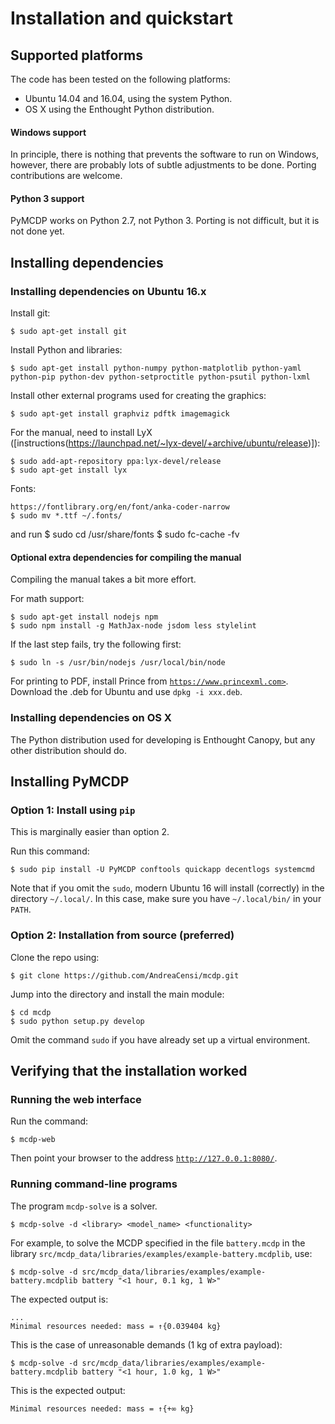 # Installation and quickstart

## Supported platforms

The code has been tested on the following platforms:

* Ubuntu 14.04 and 16.04, using the system Python.
* OS X using the Enthought Python distribution.


#### Windows support

In principle, there is nothing that prevents the software
to run on Windows, however, there are probably lots of subtle
adjustments to be done. Porting contributions are welcome.

#### Python 3 support

PyMCDP works on Python 2.7, not Python 3.
Porting is not difficult, but it is not done yet.


## Installing dependencies

### Installing dependencies on Ubuntu 16.x

Install git:

    $ sudo apt-get install git

Install Python and libraries:

    $ sudo apt-get install python-numpy python-matplotlib python-yaml python-pip python-dev python-setproctitle python-psutil python-lxml


Install other external programs used for creating the graphics:

    $ sudo apt-get install graphviz pdftk imagemagick

For the manual, need to install LyX ([instructions(https://launchpad.net/~lyx-devel/+archive/ubuntu/release)]):

    $ sudo add-apt-repository ppa:lyx-devel/release
    $ sudo apt-get install lyx

Fonts:

    https://fontlibrary.org/en/font/anka-coder-narrow
    $ sudo mv *.ttf ~/.fonts/

<!-- STIX:
    https://sourceforge.net/projects/stixfonts/files/latest/download

Copy the ttf to `/usr/share/fonts`:

    $ sudo cp STIXv2.0.0 ~/.fonts -->

and run
    $ sudo cd /usr/share/fonts
    $ sudo fc-cache -fv

#### Optional extra dependencies for compiling the manual

Compiling the manual takes a bit more effort.

For math support:

    $ sudo apt-get install nodejs npm
    $ sudo npm install -g MathJax-node jsdom less stylelint

If the last step fails, try the following first:

    $ sudo ln -s /usr/bin/nodejs /usr/local/bin/node

For printing to PDF, install Prince from
[`https://www.princexml.com>`](https://www.princexml.com/>). Download the .deb for Ubuntu
and use `dpkg -i xxx.deb`.

### Installing dependencies on OS X

The Python distribution used for developing is Enthought Canopy, but
any other distribution should do.

## Installing PyMCDP

### Option 1: Install using `pip`

This is marginally easier than option 2.

Run this command:

    $ sudo pip install -U PyMCDP conftools quickapp decentlogs systemcmd

Note that if you omit the `sudo`, modern Ubuntu 16 will install
(correctly) in the directory `~/.local/`. In this case,
make sure you have `~/.local/bin/` in your `PATH`.

### Option 2: Installation from source (preferred)

Clone the repo using:

    $ git clone https://github.com/AndreaCensi/mcdp.git

Jump into the directory and install the main module:

    $ cd mcdp
    $ sudo python setup.py develop

Omit the command `sudo` if you have already set up a virtual environment.

<!-- ## Troubleshooting -->


<!-- ### ``wkhtmltopdf`

If you get an error like "cannot connect to X server", try  [this solution](http://stackoverflow.com/a/34947479/334788).

 -->

## Verifying that the installation worked

### Running the web interface

Run the command:

    $ mcdp-web

Then point your browser to the address [`http://127.0.0.1:8080/`](http://127.0.0.1:8080/).

### Running command-line programs

The program ``mcdp-solve`` is a solver.

    $ mcdp-solve -d <library> <model_name> <functionality>

For example, to solve the MCDP specified in the file ``battery.mcdp`` in
the library ``src/mcdp_data/libraries/examples/example-battery.mcdplib``, use:

    $ mcdp-solve -d src/mcdp_data/libraries/examples/example-battery.mcdplib battery "<1 hour, 0.1 kg, 1 W>"

The expected output is:

    ...
    Minimal resources needed: mass = ↑{0.039404 kg}

This is the case of unreasonable demands (1 kg of extra payload):

    $ mcdp-solve -d src/mcdp_data/libraries/examples/example-battery.mcdplib battery "<1 hour, 1.0 kg, 1 W>"

This is the expected output:

    Minimal resources needed: mass = ↑{+∞ kg}
